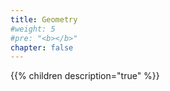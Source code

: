 ```yaml
---
title: Geometry
#weight: 5
#pre: "<b></b>"
chapter: false
---
```


{{% children  description="true" %}}